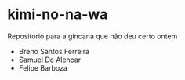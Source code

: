 # kimi-no-na-wa
Repositorio para a gincana que não deu certo ontem

- Breno Santos Ferreira
- Samuel De Alencar
- Felipe Barboza

